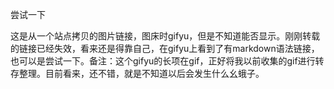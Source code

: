 尝试一下



这是从一个站点拷贝的图片链接，图床时gifyu，但是不知道能否显示。刚刚转载的链接已经失效，看来还是得靠自己，在gifyu上看到了有markdown语法链接，也可以是尝试一下。备注：这个gifyu的长项在gif，正好将我以前收集的gif进行转存整理。目前看来，还不错，就是不知道以后会发生什么幺蛾子。























